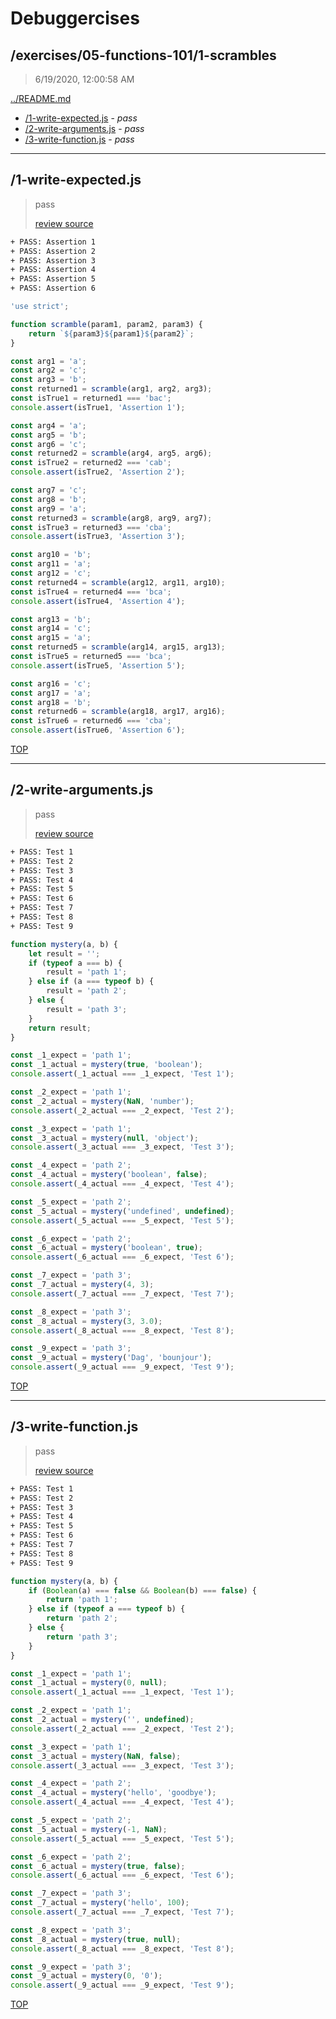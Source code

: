 # Debuggercises 

## /exercises/05-functions-101/1-scrambles 

> 6/19/2020, 12:00:58 AM 

[../README.md](../README.md)

- [/1-write-expected.js](#1-write-expectedjs) - _pass_ 
- [/2-write-arguments.js](#2-write-argumentsjs) - _pass_ 
- [/3-write-function.js](#3-write-functionjs) - _pass_ 

---

## /1-write-expected.js 

> pass 
>
> [review source](../../../exercises/05-functions-101/1-scrambles/1-write-expected.js)

```txt
+ PASS: Assertion 1
+ PASS: Assertion 2
+ PASS: Assertion 3
+ PASS: Assertion 4
+ PASS: Assertion 5
+ PASS: Assertion 6
```

```js
'use strict';

function scramble(param1, param2, param3) {
	return `${param3}${param1}${param2}`;
}

const arg1 = 'a';
const arg2 = 'c';
const arg3 = 'b';
const returned1 = scramble(arg1, arg2, arg3);
const isTrue1 = returned1 === 'bac';
console.assert(isTrue1, 'Assertion 1');

const arg4 = 'a';
const arg5 = 'b';
const arg6 = 'c';
const returned2 = scramble(arg4, arg5, arg6);
const isTrue2 = returned2 === 'cab';
console.assert(isTrue2, 'Assertion 2');

const arg7 = 'c';
const arg8 = 'b';
const arg9 = 'a';
const returned3 = scramble(arg8, arg9, arg7);
const isTrue3 = returned3 === 'cba';
console.assert(isTrue3, 'Assertion 3');

const arg10 = 'b';
const arg11 = 'a';
const arg12 = 'c';
const returned4 = scramble(arg12, arg11, arg10);
const isTrue4 = returned4 === 'bca';
console.assert(isTrue4, 'Assertion 4');

const arg13 = 'b';
const arg14 = 'c';
const arg15 = 'a';
const returned5 = scramble(arg14, arg15, arg13);
const isTrue5 = returned5 === 'bca';
console.assert(isTrue5, 'Assertion 5');

const arg16 = 'c';
const arg17 = 'a';
const arg18 = 'b';
const returned6 = scramble(arg18, arg17, arg16);
const isTrue6 = returned6 === 'cba';
console.assert(isTrue6, 'Assertion 6');

```

[TOP](#debuggercises)

---

## /2-write-arguments.js 

> pass 
>
> [review source](../../../exercises/05-functions-101/1-scrambles/2-write-arguments.js)

```txt
+ PASS: Test 1
+ PASS: Test 2
+ PASS: Test 3
+ PASS: Test 4
+ PASS: Test 5
+ PASS: Test 6
+ PASS: Test 7
+ PASS: Test 8
+ PASS: Test 9
```

```js
function mystery(a, b) {
	let result = '';
	if (typeof a === b) {
		result = 'path 1';
	} else if (a === typeof b) {
		result = 'path 2';
	} else {
		result = 'path 3';
	}
	return result;
}

const _1_expect = 'path 1';
const _1_actual = mystery(true, 'boolean');
console.assert(_1_actual === _1_expect, 'Test 1');

const _2_expect = 'path 1';
const _2_actual = mystery(NaN, 'number');
console.assert(_2_actual === _2_expect, 'Test 2');

const _3_expect = 'path 1';
const _3_actual = mystery(null, 'object');
console.assert(_3_actual === _3_expect, 'Test 3');

const _4_expect = 'path 2';
const _4_actual = mystery('boolean', false);
console.assert(_4_actual === _4_expect, 'Test 4');

const _5_expect = 'path 2';
const _5_actual = mystery('undefined', undefined);
console.assert(_5_actual === _5_expect, 'Test 5');

const _6_expect = 'path 2';
const _6_actual = mystery('boolean', true);
console.assert(_6_actual === _6_expect, 'Test 6');

const _7_expect = 'path 3';
const _7_actual = mystery(4, 3);
console.assert(_7_actual === _7_expect, 'Test 7');

const _8_expect = 'path 3';
const _8_actual = mystery(3, 3.0);
console.assert(_8_actual === _8_expect, 'Test 8');

const _9_expect = 'path 3';
const _9_actual = mystery('Dag', 'bounjour');
console.assert(_9_actual === _9_expect, 'Test 9');

```

[TOP](#debuggercises)

---

## /3-write-function.js 

> pass 
>
> [review source](../../../exercises/05-functions-101/1-scrambles/3-write-function.js)

```txt
+ PASS: Test 1
+ PASS: Test 2
+ PASS: Test 3
+ PASS: Test 4
+ PASS: Test 5
+ PASS: Test 6
+ PASS: Test 7
+ PASS: Test 8
+ PASS: Test 9
```

```js
function mystery(a, b) {
	if (Boolean(a) === false && Boolean(b) === false) {
		return 'path 1';
	} else if (typeof a === typeof b) {
		return 'path 2';
	} else {
		return 'path 3';
	}
}

const _1_expect = 'path 1';
const _1_actual = mystery(0, null);
console.assert(_1_actual === _1_expect, 'Test 1');

const _2_expect = 'path 1';
const _2_actual = mystery('', undefined);
console.assert(_2_actual === _2_expect, 'Test 2');

const _3_expect = 'path 1';
const _3_actual = mystery(NaN, false);
console.assert(_3_actual === _3_expect, 'Test 3');

const _4_expect = 'path 2';
const _4_actual = mystery('hello', 'goodbye');
console.assert(_4_actual === _4_expect, 'Test 4');

const _5_expect = 'path 2';
const _5_actual = mystery(-1, NaN);
console.assert(_5_actual === _5_expect, 'Test 5');

const _6_expect = 'path 2';
const _6_actual = mystery(true, false);
console.assert(_6_actual === _6_expect, 'Test 6');

const _7_expect = 'path 3';
const _7_actual = mystery('hello', 100);
console.assert(_7_actual === _7_expect, 'Test 7');

const _8_expect = 'path 3';
const _8_actual = mystery(true, null);
console.assert(_8_actual === _8_expect, 'Test 8');

const _9_expect = 'path 3';
const _9_actual = mystery(0, '0');
console.assert(_9_actual === _9_expect, 'Test 9');

```

[TOP](#debuggercises)

